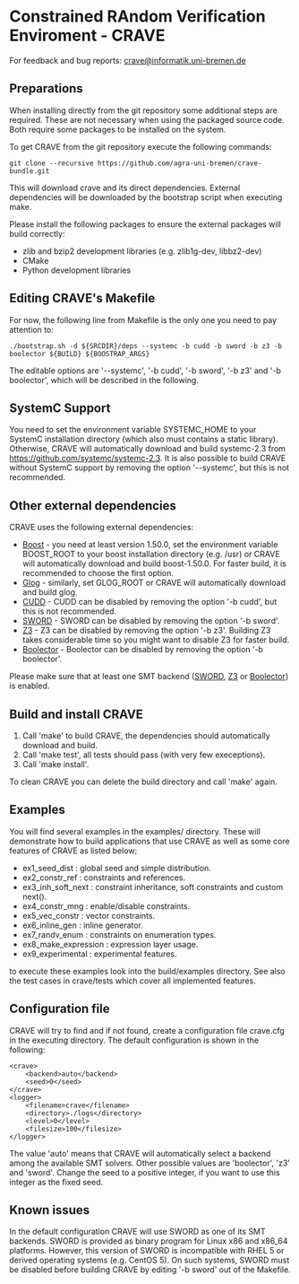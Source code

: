  Constrained RAndom Verification Enviroment - CRAVE
====================================================

For feedback and bug reports: crave@informatik.uni-bremen.de

 Preparations
--------------

When installing directly from the git repository some additional steps are
required. These are not necessary when using the packaged source code. Both
require some packages to be installed on the system.

To get CRAVE from the git repository execute the following commands:

    git clone --recursive https://github.com/agra-uni-bremen/crave-bundle.git

This will download crave and its direct dependencies. External dependencies
will be downloaded by the bootstrap script when executing make.

Please install the following packages to ensure the external packages will
build correctly:

* zlib and bzip2 development libraries (e.g. zlib1g-dev, libbz2-dev)
* CMake
* Python development libraries


 Editing CRAVE's Makefile
-------------------------

For now, the following line from Makefile is the only one you need to pay attention to:

    ./bootstrap.sh -d ${SRCDIR}/deps --systemc -b cudd -b sword -b z3 -b boolector ${BUILD} ${BOOSTRAP_ARGS}

The editable options are '--systemc', '-b cudd', '-b sword', '-b z3' and '-b boolector', which will be
described in the following.


 SystemC Support
-----------------

You need to set the environment variable SYSTEMC_HOME to your SystemC installation 
directory (which also must contains a static library). Otherwise, CRAVE will automatically 
download and build systemc-2.3 from https://github.com/systemc/systemc-2.3.
It is also possible to build CRAVE without SystemC support by removing the option '--systemc',
but this is not recommended.


 Other external dependencies
-----------------------

CRAVE uses the following external dependencies:

* [Boost] - you need at least version 1.50.0, set the environment variable BOOST_ROOT to your 
boost installation directory (e.g. /usr) or CRAVE will automatically download and build boost-1.50.0. 
For faster build, it is recommended to choose the first option.
* [Glog] - similarly, set GLOG_ROOT or CRAVE will automatically download and build glog.
* [CUDD] - CUDD can be disabled by removing the option '-b cudd', but this is not recommended.
* [SWORD] - SWORD can be disabled by removing the option '-b sword'.
* [Z3] - Z3 can be disabled by removing the option '-b z3'. Building Z3 takes considerable time so
you might want to disable Z3 for faster build.
* [Boolector] - Boolector can be disabled by removing the option '-b boolector'.

Please make sure that at least one SMT backend ([SWORD], [Z3] or [Boolector]) is enabled.


 Build and install CRAVE
-------------------------

1. Call 'make' to build CRAVE, the dependencies should
   automatically download and build.
2. Call 'make test', all tests should pass (with very few execeptions).
3. Call 'make install'.

To clean CRAVE you can delete the build directory and call 'make' again.

 Examples
----------

You will find several examples in the examples/ directory. These will
demonstrate how to build applications that use CRAVE as well as some core
features of CRAVE as listed below:

  * ex1_seed_dist              : global seed and simple distribution.
  * ex2_constr_ref             : constraints and references.
  * ex3_inh_soft_next          : constraint inheritance, soft constraints and custom next().
  * ex4_constr_mng             : enable/disable constraints.
  * ex5_vec_constr             : vector constraints.
  * ex6_inline_gen             : inline generator.
  * ex7_randv_enum             : constraints on enumeration types.
  * ex8_make_expression        : expression layer usage.
  * ex9_experimental           : experimental features.

to execute these examples look into the build/examples directory.
See also the test cases in crave/tests which cover all implemented features.


 Configuration file
-----------------------

CRAVE will try to find and if not found, create a configuration file crave.cfg in 
the executing directory. The default configuration is shown in the following:

    <crave>
    	<backend>auto</backend>
    	<seed>0</seed>
    </crave>
    <logger>
    	<filename>crave</filename>
    	<directory>./logs</directory>
    	<level>0</level>
    	<filesize>100</filesize>
    </logger>

The value 'auto' means that CRAVE will automatically select a backend among 
the available SMT solvers. Other possible values are 'boolector', 'z3' and 'sword'.
Change the seed to a positive integer, if you want to use this integer as the fixed seed.


 Known issues
--------------

In the default configuration CRAVE will use SWORD as one of its SMT backends.
SWORD is provided as binary program for Linux x86 and x86_64 platforms. However,
this version of SWORD is incompatible with RHEL 5 or derived operating systems (e.g. 
CentOS 5). On such systems, SWORD must be disabled before building CRAVE by editing
'-b sword' out of the Makefile.

[Boost]: http://www.boost.org
[CUDD]:  http://vlsi.colorado.edu/~fabio/CUDD/
[SWORD]: http://www.informatik.uni-bremen.de/agra/eng/sword.php
[Z3]: https://github.com/Z3Prover/z3
[Boolector]: http://fmv.jku.at/boolector/
[Glog]: https://code.google.com/p/google-glog/
